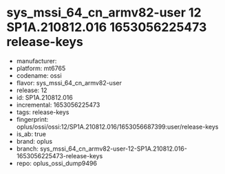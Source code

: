 # sys_mssi_64_cn_armv82-user 12 SP1A.210812.016 1653056225473 release-keys
- manufacturer: 
- platform: mt6765
- codename: ossi
- flavor: sys_mssi_64_cn_armv82-user
- release: 12
- id: SP1A.210812.016
- incremental: 1653056225473
- tags: release-keys
- fingerprint: oplus/ossi/ossi:12/SP1A.210812.016/1653056687399:user/release-keys
- is_ab: true
- brand: oplus
- branch: sys_mssi_64_cn_armv82-user-12-SP1A.210812.016-1653056225473-release-keys
- repo: oplus_ossi_dump9496

